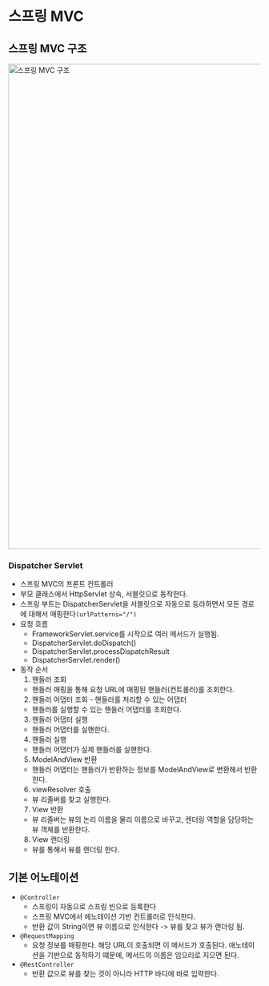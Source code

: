 # 스프링 MVC
## 스프링 MVC 구조
<img width="970" alt="스프링 MVC 구조" src="https://user-images.githubusercontent.com/20774279/161529996-9e44c185-3d90-4273-a6f5-8b311f2eaaa6.png">

### Dispatcher Servlet
- 스프링 MVC의 프론트 컨트롤러
- 부모 클래스에서 HttpServlet 상속, 서블릿으로 동작한다.
- 스프링 부트는 DispatcherServlet을 서블릿으로 자동으로 등라하면서 모든 경로에 대해서 매핑한다`(urlPatterns="/")`
- 요청 흐름
  - FrameworkServlet.service를 시작으로 여러 메서드가 실행됨.
  - DispatcherServlet.doDispatch()
  - DispatcherServlet.processDispatchResult
  - DispatcherServlet.render()
- 동작 순서
  1. 핸들러 조회
    - 핸들러 매핑을 통해 요청 URL에 매핑된 핸들러(컨트롤러)를 조회한다.
  2. 핸들러 어댑터 조회 - 핸들러를 처리할 수 있는 어댑터
    - 핸들러를 실행할 수 있는 핸들러 어댑터를 조회한다.    
  3. 핸들러 어댑터 실행 
    - 핸들러 어댑터를 실핸한다. 
  4. 핸들러 실행
    - 핸들러 어댑터가 실제 핸들러를 실핸한다.
  5. ModelAndView 반환
    - 핸들러 어댑터는 핸들러가 반환하는 정보를 ModelAndView로 변환해서 반환한다.
  6. viewResolver 호출 
    - 뷰 리졸버를 찾고 실행한다.  
  7. View 반환
    - 뷰 리졸버는 뷰의 논리 이름을 물리 이름으로 바꾸고, 렌더링 역할을 담당하는 뷰 객체를 반환한다.
  8.  View 랜더링
    - 뷰를 통해서 뷰를 렌더링 한다. 

## 기본 어노테이션
- `@Controller`
  - 스프링이 자동으로 스프링 빈으로 등록한다
  - 스프링 MVC에서 에노테이션 기반 컨트롤러로 인식한다.
  - 반환 값이 String이면 뷰 이름으로 인식한다 -> 뷰를 찾고 뷰가 랜더링 됨.
- `@RequestMapping`
  - 요청 정보를 매핑한다. 해당 URL이 호출되면 이 메서드가 호출된다. 애노테이션을 기반으로 동작하기 떄문에, 메서드의 이름은 임으리로 지으면 된다.
- `@RestController`
  - 반환 값으로 뷰를 찾는 것이 아니라 HTTP 바디에 바로 입력한다.